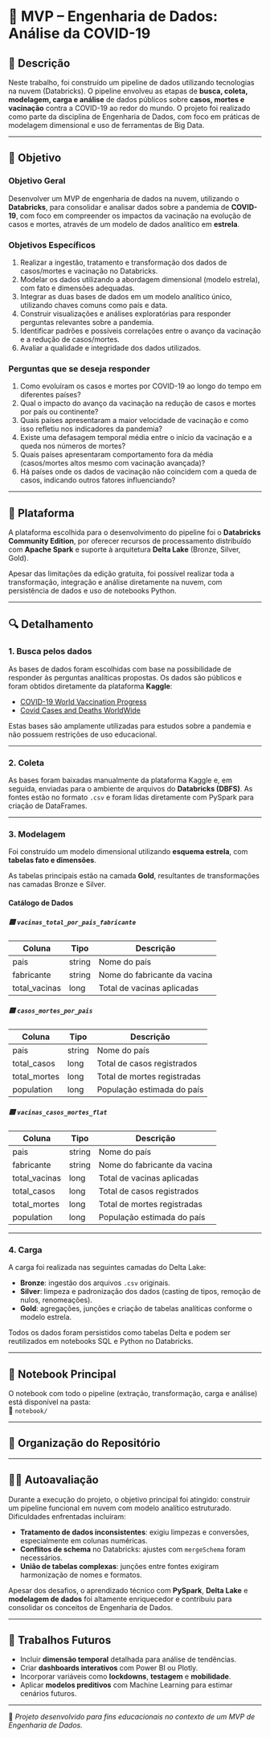# 🧪 MVP – Engenharia de Dados: Análise da COVID-19

## 📌 Descrição

Neste trabalho, foi construído um pipeline de dados utilizando tecnologias na nuvem (Databricks). O pipeline envolveu as etapas de **busca, coleta, modelagem, carga e análise** de dados públicos sobre **casos, mortes e vacinação** contra a COVID-19 ao redor do mundo. O projeto foi realizado como parte da disciplina de Engenharia de Dados, com foco em práticas de modelagem dimensional e uso de ferramentas de Big Data.

---

## 🎯 Objetivo

### Objetivo Geral

Desenvolver um MVP de engenharia de dados na nuvem, utilizando o **Databricks**, para consolidar e analisar dados sobre a pandemia de **COVID-19**, com foco em compreender os impactos da vacinação na evolução de casos e mortes, através de um modelo de dados analítico em **estrela**.

### Objetivos Específicos

1. Realizar a ingestão, tratamento e transformação dos dados de casos/mortes e vacinação no Databricks.  
2. Modelar os dados utilizando a abordagem dimensional (modelo estrela), com fato e dimensões adequadas.  
3. Integrar as duas bases de dados em um modelo analítico único, utilizando chaves comuns como país e data.  
4. Construir visualizações e análises exploratórias para responder perguntas relevantes sobre a pandemia.  
5. Identificar padrões e possíveis correlações entre o avanço da vacinação e a redução de casos/mortes.  
6. Avaliar a qualidade e integridade dos dados utilizados.  

### Perguntas que se deseja responder

1. Como evoluíram os casos e mortes por COVID-19 ao longo do tempo em diferentes países?  
2. Qual o impacto do avanço da vacinação na redução de casos e mortes por país ou continente?  
3. Quais países apresentaram a maior velocidade de vacinação e como isso refletiu nos indicadores da pandemia?  
4. Existe uma defasagem temporal média entre o início da vacinação e a queda nos números de mortes?  
5. Quais países apresentaram comportamento fora da média (casos/mortes altos mesmo com vacinação avançada)?  
6. Há países onde os dados de vacinação não coincidem com a queda de casos, indicando outros fatores influenciando?  

---

## 🧰 Plataforma

A plataforma escolhida para o desenvolvimento do pipeline foi o **Databricks Community Edition**, por oferecer recursos de processamento distribuído com **Apache Spark** e suporte à arquitetura **Delta Lake** (Bronze, Silver, Gold).  

Apesar das limitações da edição gratuita, foi possível realizar toda a transformação, integração e análise diretamente na nuvem, com persistência de dados e uso de notebooks Python.

---

## 🔍 Detalhamento

### 1. Busca pelos dados

As bases de dados foram escolhidas com base na possibilidade de responder às perguntas analíticas propostas. Os dados são públicos e foram obtidos diretamente da plataforma **Kaggle**:

- [COVID-19 World Vaccination Progress](https://www.kaggle.com/gpreda/covid-world-vaccination-progress)
- [Covid Cases and Deaths WorldWide](https://www.kaggle.com/datasets/sudalairajkumar/novel-corona-virus-2019-dataset)

Estas bases são amplamente utilizadas para estudos sobre a pandemia e não possuem restrições de uso educacional.

---

### 2. Coleta

As bases foram baixadas manualmente da plataforma Kaggle e, em seguida, enviadas para o ambiente de arquivos do **Databricks (DBFS)**. As fontes estão no formato `.csv` e foram lidas diretamente com PySpark para criação de DataFrames.

---

### 3. Modelagem

Foi construído um modelo dimensional utilizando **esquema estrela**, com **tabelas fato e dimensões**.  

As tabelas principais estão na camada **Gold**, resultantes de transformações nas camadas Bronze e Silver.  

#### Catálogo de Dados

##### 🟨 `vacinas_total_por_pais_fabricante`
| Coluna       | Tipo   | Descrição                                |
|--------------|--------|------------------------------------------|
| pais         | string | Nome do país                             |
| fabricante   | string | Nome do fabricante da vacina             |
| total_vacinas| long   | Total de vacinas aplicadas               |

##### 🟨 `casos_mortes_por_pais`
| Coluna       | Tipo   | Descrição                                |
|--------------|--------|------------------------------------------|
| pais         | string | Nome do país                             |
| total_casos  | long   | Total de casos registrados               |
| total_mortes | long   | Total de mortes registradas              |
| population   | long   | População estimada do país               |

##### 🟨 `vacinas_casos_mortes_flat`
| Coluna       | Tipo   | Descrição                                |
|--------------|--------|------------------------------------------|
| pais         | string | Nome do país                             |
| fabricante   | string | Nome do fabricante da vacina             |
| total_vacinas| long   | Total de vacinas aplicadas               |
| total_casos  | long   | Total de casos registrados               |
| total_mortes | long   | Total de mortes registradas              |
| population   | long   | População estimada do país               |

---

### 4. Carga

A carga foi realizada nas seguintes camadas do Delta Lake:

- **Bronze**: ingestão dos arquivos `.csv` originais.  
- **Silver**: limpeza e padronização dos dados (casting de tipos, remoção de nulos, renomeações).  
- **Gold**: agregações, junções e criação de tabelas analíticas conforme o modelo estrela.

Todos os dados foram persistidos como tabelas Delta e podem ser reutilizados em notebooks SQL e Python no Databricks.

---

## 📒 Notebook Principal

O notebook com todo o pipeline (extração, transformação, carga e análise) está disponível na pasta:  
📁 `notebook/`

---

## 📁 Organização do Repositório


---

## 🙋‍♀️ Autoavaliação

Durante a execução do projeto, o objetivo principal foi atingido: construir um pipeline funcional em nuvem com modelo analítico estruturado.  
Dificuldades enfrentadas incluíram:

- **Tratamento de dados inconsistentes**: exigiu limpezas e conversões, especialmente em colunas numéricas.  
- **Conflitos de schema** no Databricks: ajustes com `mergeSchema` foram necessários.  
- **União de tabelas complexas**: junções entre fontes exigiram harmonização de nomes e formatos.  

Apesar dos desafios, o aprendizado técnico com **PySpark**, **Delta Lake** e **modelagem de dados** foi altamente enriquecedor e contribuiu para consolidar os conceitos de Engenharia de Dados.

---

## 🔮 Trabalhos Futuros

- Incluir **dimensão temporal** detalhada para análise de tendências.  
- Criar **dashboards interativos** com Power BI ou Plotly.  
- Incorporar variáveis como **lockdowns**, **testagem** e **mobilidade**.  
- Aplicar **modelos preditivos** com Machine Learning para estimar cenários futuros.  

---

🧠 *Projeto desenvolvido para fins educacionais no contexto de um MVP de Engenharia de Dados.*
